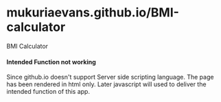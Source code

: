 # mukuriaevans.github.io/BMI-calculator
 BMI Calculator
#### Intended Function not working
Since github.io doesn't support Server side scripting language. The page has been rendered in html only.
Later javascript will used to deliver the intended function of this app.
